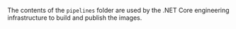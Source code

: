 The contents of the `pipelines` folder are used by the .NET Core engineering infrastructure to build and publish the images.
